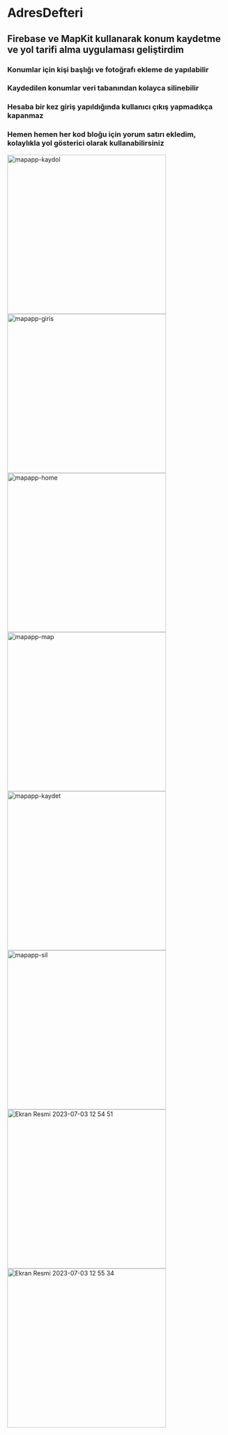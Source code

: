 # AdresDefteri
## Firebase ve MapKit kullanarak konum kaydetme ve yol tarifi alma uygulaması geliştirdim
### Konumlar için kişi başlığı ve fotoğrafı ekleme de yapılabilir
### Kaydedilen konumlar veri tabanından kolayca silinebilir
### Hesaba bir kez giriş yapıldığında kullanıcı çıkış yapmadıkça kapanmaz
### Hemen hemen her kod bloğu için yorum satırı ekledim, kolaylıkla yol gösterici olarak kullanabilirsiniz


<img width="364" alt="mapapp-kaydol" src="https://github.com/zehraCoskun/AdresDefteri/assets/110024096/337eeaa3-155d-4bba-b92c-64262c3e9edd">
<img width="364" alt="mapapp-giris" src="https://github.com/zehraCoskun/AdresDefteri/assets/110024096/dbee3069-f064-4583-bc84-b35abacdbdd2">
<img width="364" alt="mapapp-home" src="https://github.com/zehraCoskun/AdresDefteri/assets/110024096/5908df02-469b-4a6c-99fa-053614e222f9">
<img width="364" alt="mapapp-map" src="https://github.com/zehraCoskun/AdresDefteri/assets/110024096/1074b289-d4e3-48e2-a638-34ac270a733d">
<img width="364" alt="mapapp-kaydet" src="https://github.com/zehraCoskun/AdresDefteri/assets/110024096/269f1958-f7c5-42c2-af85-87d1c29cbb57">
<img width="364" alt="mapapp-sil" src="https://github.com/zehraCoskun/AdresDefteri/assets/110024096/e7508930-72eb-443d-ae71-bb0a75f2d329">
<img width="364" alt="Ekran Resmi 2023-07-03 12 54 51" src="https://github.com/zehraCoskun/AdresDefteri/assets/110024096/16e06585-2cdf-4d6c-99a0-0e2f00913d1b">
<img width="364" alt="Ekran Resmi 2023-07-03 12 55 34" src="https://github.com/zehraCoskun/AdresDefteri/assets/110024096/2c55a340-4c81-4c75-89a0-8856906e7df8">
